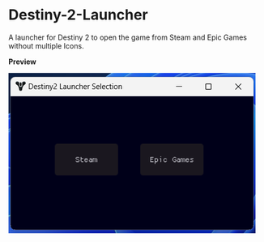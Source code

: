 # Destiny-2-Launcher
A launcher for Destiny 2 to open the game from Steam and Epic Games without multiple Icons.

**Preview**

![Destiny 2 Launcher](https://github.com/RealAscarre/Destiny-2-Launcher/blob/main/Preview/preview.png)
